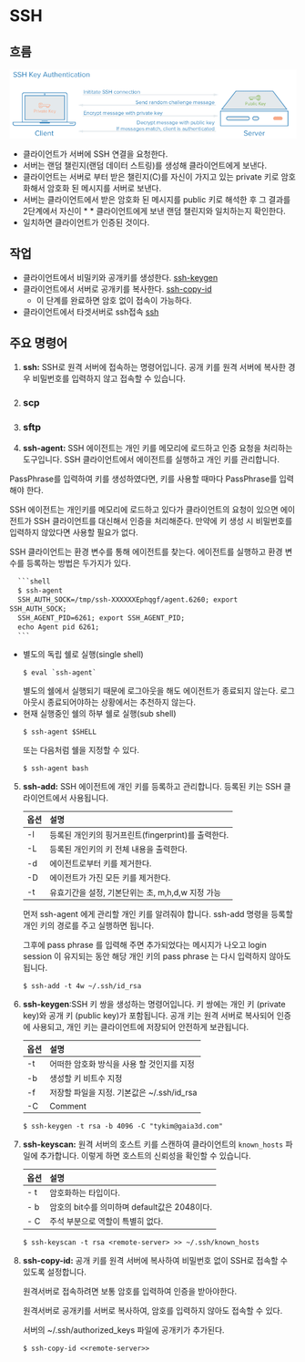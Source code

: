 # SSH

## 흐름

![SSH 흐름](ssh.png "https://arsviator.blogspot.com/2015/04/ssh-ssh-key.html")

- 클라이언트가 서버에 SSH 연결을 요청한다.
- 서버는 랜덤 챌린지(랜덤 데이터 스트링)를 생성해 클라이언트에게 보낸다.
- 클라이언트는 서버로 부터 받은 챌린지(C)를 자신이 가지고 있는 private 키로 암호화해서 암호화 된 메시지를 서버로 보낸다.
- 서버는 클라이언트에서 받은 암호화 된 메시지를 public 키로 해석한 후 그 결과를 2단계에서 자신이 \* \* 클라이언트에게 보낸 랜덤 챌린지와 일치하는지 확인한다.
- 일치하면 클라이언트가 인증된 것이다.

## 작업

- 클라이언트에서 비밀키와 공개키를 생성한다. [ssh-keygen](#ssh-keygen)
- 클라이언트에서 서버로 공개키를 복사한다. [ssh-copy-id](#ssh-copy-id)
  - 이 단계를 완료하면 암호 없이 접속이 가능하다.
- 클라이언트에서 타겟서버로 ssh접속 [ssh](#ssh)

## 주요 명령어

1. **ssh:** SSH로 원격 서버에 접속하는 명령어입니다. 공개 키를 원격 서버에 복사한 경우 비밀번호를 입력하지 않고 접속할 수 있습니다.

2. ### scp

3. ### sftp

4. **ssh-agent:** SSH 에이전트는 개인 키를 메모리에 로드하고 인증 요청을 처리하는 도구입니다. SSH 클라이언트에서 에이전트를 실행하고 개인 키를 관리합니다.

PassPhrase를 입력하여 키를 생성하였다면, 키를 사용할 때마다 PassPhrase를 입력해야 한다.

SSH 에이전트는 개인키를 메모리에 로드하고 있다가 클라이언트의 요청이 있으면 에이전트가 SSH 클라이언트를 대신해서 인증을 처리해준다. 만약에 키 생성 시 비밀번호를 입력하지 않았다면 사용할 필요가 없다.

SSH 클라이언트는 환경 변수를 통해 에이전트를 찾는다. 에이전트를 실행하고 환경 변수를 등록하는 방법은 두가지가 있다.

      ```shell
      $ ssh-agent
      SSH_AUTH_SOCK=/tmp/ssh-XXXXXXEphqgf/agent.6260; export SSH_AUTH_SOCK;
      SSH_AGENT_PID=6261; export SSH_AGENT_PID;
      echo Agent pid 6261;
      ```

- 별도의 독립 쉘로 실행(single shell)
  ```shell
  $ eval `ssh-agent`
  ```
  별도의 쉘에서 실행되기 때문에 로그아웃을 해도 에이전트가 종료되지 않는다. 로그아웃시 종료되어야하는 상황에서는 추천하지 않는다.
- 현재 실행중인 쉘의 하부 쉘로 실행(sub shell)
  ```shell
  $ ssh-agent $SHELL
  ```
  또는 다음처럼 쉘을 지정할 수 있다.
  ```shell
  $ ssh-agent bash
  ```

5. **ssh-add:** SSH 에이전트에 개인 키를 등록하고 관리합니다. 등록된 키는 SSH 클라이언트에서 사용됩니다.

    | 옵션 | 설명                                                |
    | ---- | --------------------------------------------------- |
    | -l   | 등록된 개인키의 핑거프린트(fingerprint)를 출력한다. |
    | -L   | 등록된 개인키의 키 전체 내용을 출력한다.            |
    | -d   | 에이전트로부터 키를 제거한다.                       |
    | -D   | 에이전트가 가진 모든 키를 제거한다.                 |
    | -t   | 유효기간을 설정, 기본단위는 초, m,h,d,w 지정 가능   |

    먼저 ssh-agent 에게 관리할 개인 키를 알려줘야 합니다. ssh-add 명령을 등록할 개인 키의 경로를 주고 실행하면 됩니다.

    그후에 pass phrase 를 입력해 주면 추가되었다는 메시지가 나오고 login session 이 유지되는 동안 해당 개인 키의 pass phrase 는 다시 입력하지 않아도 됩니다.

    ```shell
    $ ssh-add -t 4w ~/.ssh/id_rsa
    ```

6. **ssh-keygen**:SSH 키 쌍을 생성하는 명령어입니다. 키 쌍에는 개인 키 (private key)와 공개 키 (public key)가 포함됩니다. 공개 키는 원격 서버로 복사되어 인증에 사용되고, 개인 키는 클라이언트에 저장되어 안전하게 보관됩니다.


    | 옵션 | 설명                                       |
    | ---- | ------------------------------------------ |
    | -t   | 어떠한 암호화 방식을 사용 할 것인지를 지정 |
    | -b   | 생성할 키 비트수 지정                      |
    | -f   | 저장할 파일을 지정. 기본값은 ~/.ssh/id_rsa |
    | -C   | Comment                                    |

    ```shell
    $ ssh-keygen -t rsa -b 4096 -C "tykim@gaia3d.com"
    ```

7. **ssh-keyscan:** 원격 서버의 호스트 키를 스캔하여 클라이언트의 `known_hosts` 파일에 추가합니다. 이렇게 하면 호스트의 신뢰성을 확인할 수 있습니다.


    | 옵션 | 설명                                          |
    | ---- | --------------------------------------------- |
    | - t  | 암호화하는 타입이다.                          |
    | - b  | 암호의 bit수를 의미하며 default값은 2048이다. |
    | - C  | 주석 부분으로 역할이 특별히 없다.             |

    ```shell
    $ ssh-keyscan -t rsa <remote-server> >> ~/.ssh/known_hosts
    ```

8.  **ssh-copy-id:** 공개 키를 원격 서버에 복사하여 비밀번호 없이 SSH로 접속할 수 있도록 설정합니다.

    원격서버로 접속하려면 보통 암호를 입력하여 인증을 받아야한다.

    원격서버로 공개키를 서버로 복사하여, 암호를 입력하지 않아도 접속할 수 있다.

    서버의 ~/.ssh/authorized_keys 파일에 공개키가 추가된다.

    ```shell
    $ ssh-copy-id <<remote-server>>
    ```
